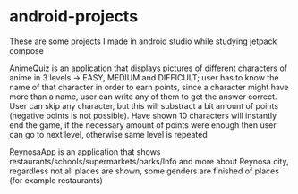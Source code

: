 # android-projects
These are some projects I made in android studio while studying jetpack compose

AnimeQuiz is an application that displays pictures of different characters of anime in 3 levels -> EASY, MEDIUM and DIFFICULT;
user has to know the name of that character in order to earn points, since a character
might have more than a name, user can write any of them to get the answer correct. 
User can skip any character, but this will substract a bit amount of points (negative points is not possible).
Have shown 10 characters will instantly end the game, if the necessary amount of points were enough 
then user can go to next level, otherwise same level is repeated

ReynosaApp is an application that shows restaurants/schools/supermarkets/parks/Info and more about Reynosa city,
regardless not all places are shown, some genders are finished of places (for example restaurants)

